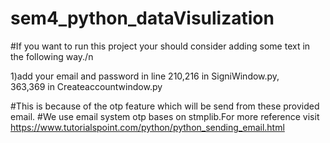# sem4_python_dataVisulization
#If you want to run this project your should consider adding some text in the following way./n

1)add your email and password in line 210,216 in SigniWindow.py,            
363,369 in Createaccountwindow.py


#This is because of the otp feature which will be send from these provided email.
#We use email system otp bases on stmplib.For more reference visit https://www.tutorialspoint.com/python/python_sending_email.html
